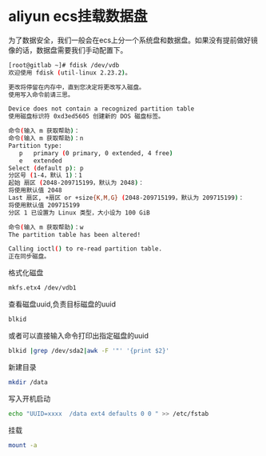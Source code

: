 # aliyun ecs挂载数据盘
为了数据安全，我们一般会在ecs上分一个系统盘和数据盘。如果没有提前做好镜像的话，数据盘需要我们手动配置下。
```sh
[root@gitlab ~]# fdisk /dev/vdb
欢迎使用 fdisk (util-linux 2.23.2)。

更改将停留在内存中，直到您决定将更改写入磁盘。
使用写入命令前请三思。

Device does not contain a recognized partition table
使用磁盘标识符 0xd3ed5605 创建新的 DOS 磁盘标签。

命令(输入 m 获取帮助)：
命令(输入 m 获取帮助)：n
Partition type:
   p   primary (0 primary, 0 extended, 4 free)
   e   extended
Select (default p): p
分区号 (1-4，默认 1)：1
起始 扇区 (2048-209715199，默认为 2048)：
将使用默认值 2048
Last 扇区, +扇区 or +size{K,M,G} (2048-209715199，默认为 209715199)：
将使用默认值 209715199
分区 1 已设置为 Linux 类型，大小设为 100 GiB

命令(输入 m 获取帮助)：w
The partition table has been altered!

Calling ioctl() to re-read partition table.
正在同步磁盘。
```
格式化磁盘
```sh
mkfs.etx4 /dev/vdb1
```
查看磁盘uuid,负责目标磁盘的uuid
```sh
blkid
```
或者可以直接输入命令打印出指定磁盘的uuid
```sh
blkid |grep /dev/sda2|awk -F '"' '{print $2}'
```
新建目录
```sh
mkdir /data
```
写入开机启动
```sh
echo "UUID=xxxx  /data ext4 defaults 0 0 " >> /etc/fstab
```
挂载
```sh
mount -a 
```
